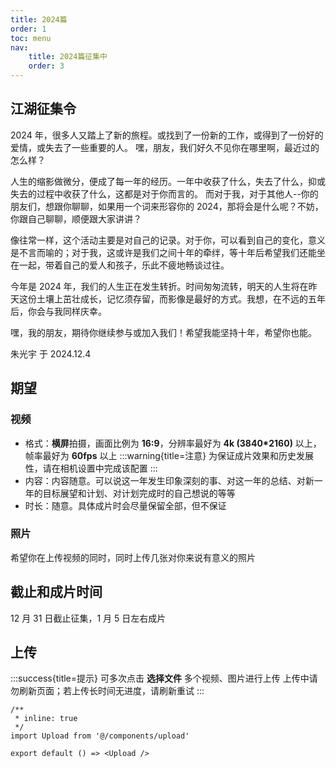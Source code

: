 ```yaml
---
title: 2024篇
order: 1
toc: menu
nav:
    title: 2024篇征集中
    order: 3
---
```


## 江湖征集令

2024 年，很多人又踏上了新的旅程。或找到了一份新的工作，或得到了一份好的爱情，或失去了一些重要的人。
嘿，朋友，我们好久不见你在哪里啊，最近过的怎么样？

人生的缩影做微分，便成了每一年的经历。一年中收获了什么，失去了什么，抑或失去的过程中收获了什么，这都是对于你而言的。
而对于我，对于其他人--你的朋友们，想跟你聊聊，如果用一个词来形容你的 2024，那将会是什么呢？不妨，你跟自己聊聊，顺便跟大家讲讲？

像往常一样，这个活动主要是对自己的记录。对于你，可以看到自己的变化，意义是不言而喻的；对于我，这或许是我们之间十年的牵绊，等十年后希望我们还能坐在一起，带着自己的爱人和孩子，乐此不疲地畅谈过往。

今年是 2024 年，我们的人生正在发生转折。时间匆匆流转，明天的人生将在昨天这份土壤上茁壮成长，记忆须存留，而影像是最好的方式。我想，在不远的五年后，你会与我同样庆幸。

嘿，我的朋友，期待你继续参与或加入我们！希望我能坚持十年，希望你也能。

朱光宇 于 2024.12.4

## 期望

### 视频

- 格式：**横屏**拍摄，画面比例为 **16:9**，分辨率最好为 **4k (3840\*2160)** 以上，帧率最好为 **60fps** 以上
  :::warning{title=注意}
  为保证成片效果和历史发展性，请在相机设置中完成该配置
  :::
- 内容：内容随意。可以说这一年发生印象深刻的事、对这一年的总结、对新一年的目标展望和计划、对计划完成时的自己想说的等等
- 时长：随意。具体成片时会尽量保留全部，但不保证

### 照片

希望你在上传视频的同时，同时上传几张对你来说有意义的照片

## 截止和成片时间

12 月 31 日截止征集，1 月 5 日左右成片

## 上传

:::success{title=提示}
可多次点击 **选择文件** 多个视频、图片进行上传
上传中请勿刷新页面；若上传长时间无进度，请刷新重试
:::

```tsx
/**
 * inline: true
 */
import Upload from '@/components/upload'

export default () => <Upload />
```
